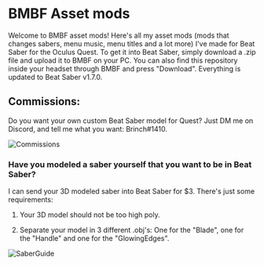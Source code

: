 # BMBF Asset mods
Welcome to BMBF asset mods! Here's all my asset mods (mods that changes sabers, menu music, menu titles and a lot more) I've made for Beat Saber for the Oculus Quest. To get it into Beat Saber, simply download a .zip file and upload it to BMBF on your PC. You can also find this repository inside your headset through BMBF and press "Download". Everything is updated to Beat Saber v1.7.0.

## Commissions:
Do you want your own custom Beat Saber model for Quest? Just DM me on Discord, and tell me what you want: Brinch#1410.

![Commissions](https://user-images.githubusercontent.com/59196987/75222624-f0893b80-57a4-11ea-9b38-b9025b6bb755.png)

### Have you modeled a saber yourself that you want to be in Beat Saber?
I can send your 3D modeled saber into Beat Saber for $3. There's just some requirements:

1. Your 3D model should not be too high poly.

2. Separate your model in 3 different .obj's: One for the "Blade", one for the "Handle" and one for the "GlowingEdges".

![SaberGuide](https://user-images.githubusercontent.com/59196987/73519582-c476d680-4401-11ea-9cc8-a2c9bae6f2c5.png)
